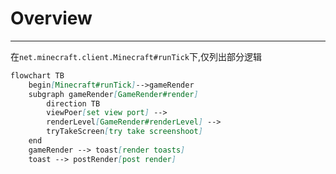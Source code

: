 # Overview

---

在`net.minecraft.client.Minecraft#runTick`下,仅列出部分逻辑
```mmd
flowchart TB
    begin[Minecraft#runTick]-->gameRender
    subgraph gameRender[GameRender#render]
        direction TB
        viewPoer[set view port] -->
        renderLevel[GameRender#renderLevel] -->
        tryTakeScreen[try take screenshoot]
    end
    gameRender --> toast[render toasts]
    toast --> postRender[post render]
    
```